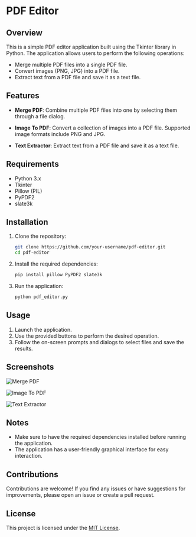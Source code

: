 # PDF Editor

## Overview

This is a simple PDF editor application built using the Tkinter library in Python. The application allows users to perform the following operations:

- Merge multiple PDF files into a single PDF file.
- Convert images (PNG, JPG) into a PDF file.
- Extract text from a PDF file and save it as a text file.

## Features

- **Merge PDF**: Combine multiple PDF files into one by selecting them through a file dialog.

- **Image To PDF**: Convert a collection of images into a PDF file. Supported image formats include PNG and JPG.

- **Text Extractor**: Extract text from a PDF file and save it as a text file.

## Requirements

- Python 3.x
- Tkinter
- Pillow (PIL)
- PyPDF2
- slate3k

## Installation

1. Clone the repository:

   ```bash
   git clone https://github.com/your-username/pdf-editor.git
   cd pdf-editor
   ```

2. Install the required dependencies:

   ```bash
   pip install pillow PyPDF2 slate3k
   ```

3. Run the application:

   ```bash
   python pdf_editor.py
   ```

## Usage

1. Launch the application.
2. Use the provided buttons to perform the desired operation.
3. Follow the on-screen prompts and dialogs to select files and save the results.

## Screenshots

![Merge PDF](/Images/Merger.png)

![Image To PDF](/Images/Image_to_pdf.png)

![Text Extractor](/Images/PDF-to-Text.png)

## Notes

- Make sure to have the required dependencies installed before running the application.
- The application has a user-friendly graphical interface for easy interaction.

## Contributions

Contributions are welcome! If you find any issues or have suggestions for improvements, please open an issue or create a pull request.

## License

This project is licensed under the [MIT License](LICENSE).
